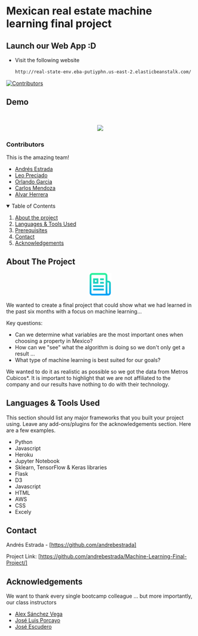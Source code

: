 # Mexican real estate machine learning final project

## Launch our Web App :D
* Visit the following website
  ```sh
  http://real-state-env.eba-putiyphn.us-east-2.elasticbeanstalk.com/
  ```

<!--
*** Thanks for checking out the Best-README-Template. If you have a suggestion
*** that would make this better, please fork the repo and create a pull request
*** or simply open an issue with the tag "enhancement".
*** Thanks again! Now go create something AMAZING! :D
-->

[![Contributors][contributors-shield]][contributors-url]

<!-- PROJECT LOGO -->
## Demo
<br />
<p align="center">
    <img src="https://github.com/andrebestrada/Machine-Learning-Final-Project/blob/main/Demo/M%C3%A9xico%20Real%20State%20Demo.gif" width="=600" height="800" >
  
</p>


### Contributors

This is the amazing team!
* [Andrés Estrada](https://github.com/andrebestrada)
* [Leo Preciado](https://github.com/leoipn)
* [Orlando Garcia](https://github.com/Valkiar85)
* [Carlos Mendoza](https://github.com/carlosmendozaj)
* [Alvar Herrera](https://github.com/Alvarherrera)
<!-- * [JQuery](https://jquery.com) -->
<!-- * [Laravel](https://laravel.com) -->



<!-- TABLE OF CONTENTS -->
<details open="open">
  <summary>Table of Contents</summary>
  <ol>
    <li><a href="#About-the-project">About the project</a></li>
    <li><a href="#Languages-&-Tools-Used">Languages & Tools Used</a></li>
    <li><a href="#Prerequisites">Prerequisites</a></li>
    <li><a href="#contact">Contact</a></li>
    <li><a href="#acknowledgements">Acknowledgements</a></li>
  </ol>
</details>



<!-- ABOUT THE PROJECT -->

## About The Project
<p align="center">
    <img src="/Resources/Images/logo.png" width="=60" height="60" >
</p>
We wanted to create a final project that could show what we had learned in the past six months with a focus on machine learning...

Key questions:
* Can we determine what variables are the most important ones when choosing a property in Mexico?
* How can we "see" what the algorithm is doing so we don't only get a result ...
* What type of machine learning is best suited for our goals?

We wanted to do it as realistic as possible so we got the data from Metros Cubicos*. It is important to highlight that we are not affiliated to the company and our results have nothing to do with their technology.

<!-- Languages & Tools Used -->

## Languages & Tools Used

This section should list any major frameworks that you built your project using. Leave any add-ons/plugins for the acknowledgements section. Here are a few examples.
* Python
* Javascript
* Heroku
* Jupyter Notebook
* Sklearn, TensorFlow & Keras libraries
* Flask
* D3
* Javascript
* HTML
* AWS
* CSS
* Excely



<!-- CONTACT -->
## Contact

Andrés Estrada - [https://github.com/andrebestrada]

Project Link: [https://github.com/andrebestrada/Machine-Learning-Final-Project/]



<!-- ACKNOWLEDGEMENTS -->
## Acknowledgements

We want to thank every single bootcamp colleague ... but more importantly, our class instructors
* [Alex Sánchez Vega](https://twitter.com/masanchezvega)
* [José Luis Porcayo](https://mx.linkedin.com/in/jos%C3%A9-luis-porcayo-jim%C3%A9nez)
* [José Escudero](https://ca.linkedin.com/in/josescuderoh)






<!-- MARKDOWN LINKS & IMAGES -->
<!-- https://www.markdownguide.org/basic-syntax/#reference-style-links -->
[contributors-shield]: https://img.shields.io/github/contributors/othneildrew/Best-README-Template.svg?style=for-the-badge
[contributors-url]: https://github.com/andrebestrada/Machine-Learning-Final-Project/graphs/contributors
[forks-shield]: https://img.shields.io/github/forks/othneildrew/Best-README-Template.svg?style=for-the-badge
[forks-url]: https://github.com/othneildrew/Best-README-Template/network/members
[stars-shield]:
[stars-url]: 
[issues-shield]:
[issues-url]:
[license-shield]: 
[license-url]: 
[linkedin-shield]:
[linkedin-url]:
[product-screenshot]: images/screenshot.png

